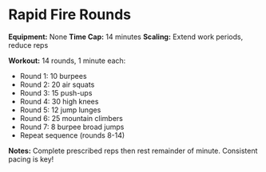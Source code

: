 # Rapid Fire Rounds

**Equipment:** None
**Time Cap:** 14 minutes
**Scaling:** Extend work periods, reduce reps

**Workout:**
14 rounds, 1 minute each:
- Round 1: 10 burpees
- Round 2: 20 air squats
- Round 3: 15 push-ups
- Round 4: 30 high knees
- Round 5: 12 jump lunges
- Round 6: 25 mountain climbers
- Round 7: 8 burpee broad jumps
- Repeat sequence (rounds 8-14)

**Notes:** Complete prescribed reps then rest remainder of minute. Consistent pacing is key!